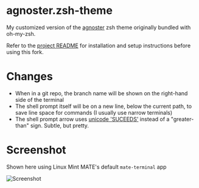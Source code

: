 # agnoster.zsh-theme
My customized version of the  [agnoster](https://github.com/agnoster/agnoster-zsh-theme) zsh theme originally bundled with oh-my-zsh.

Refer to the [project README](https://github.com/agnoster/agnoster-zsh-theme/blob/master/README.md) for installation and setup instructions before using this fork.

# Changes
 
- When in a git repo, the branch name will be shown on the right-hand side of the terminal
- The shell prompt itself will be on a new line, below the current path, to save line space for commands (I usually use narrow terminals)
- The shell prompt arrow uses [unicode 'SUCEEDS'](http://www.fileformat.info/info/unicode/char/227b/index.htm) instead of a "greater-than" sign. Subtle, but pretty.

# Screenshot

Shown here using Linux Mint MATE's default `mate-terminal` app

![Screenshot](http://i.imgur.com/id7t4sm.jpg)
